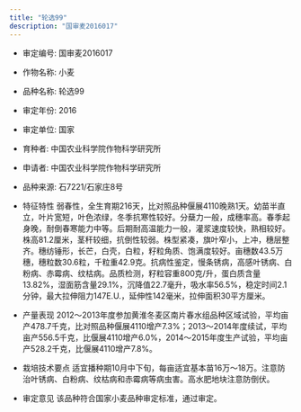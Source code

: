 ```yaml
---
title: "轮选99"
description: "国审麦2016017"
---
```

* 审定编号:  国审麦2016017

*  作物名称:  小麦

*  品种名称:  轮选99

*  审定年份:  2016

*  审定单位:  国家

* 育种者:  中国农业科学院作物科学研究所

*  申请者:  中国农业科学院作物科学研究所

*  品种来源:  石7221/石家庄8号

*  特征特性
弱春性，全生育期216天，比对照品种偃展4110晚熟1天。幼苗半直立，叶片宽短，叶色浓绿，冬季抗寒性较好。分蘖力一般，成穗率高。春季起身晚，耐倒春寒能力中等。后期耐高温能力一般，灌浆速度较快，熟相较好。株高81.2厘米，茎秆较细，抗倒性较弱。株型紧凑，旗叶窄小，上冲，穗层整齐。穗纺锤形，长芒，白壳，白粒，籽粒角质、饱满度较好。亩穗数43.5万穗，穗粒数30.6粒，千粒重42.9克。抗病性鉴定，慢条锈病，高感叶锈病、白粉病、赤霉病、纹枯病。品质检测，籽粒容重800克/升，蛋白质含量13.82%，湿面筋含量29.1%，沉降值22.7毫升，吸水率56.5%，稳定时间2.1分钟，最大拉伸阻力147E.U.，延伸性142毫米，拉伸面积30平方厘米。

*  产量表现
2012～2013年度参加黄淮冬麦区南片春水组品种区域试验，平均亩产478.7千克，比对照品种偃展4110增产7.3%；2013～2014年度续试，平均亩产556.5千克，比偃展4110增产6.0%，2014～2015年度生产试验，平均亩产528.2千克，比偃展4110增产7.8%。

*  栽培技术要点
适宜播种期10月中下旬，每亩适宜基本苗16万～18万。注意防治叶锈病、白粉病、纹枯病和赤霉病等病虫害。高水肥地块注意防倒伏。

*  审定意见
该品种符合国家小麦品种审定标准，通过审定。
